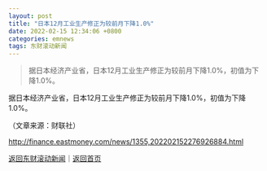 ```yaml
---
layout: post
title: "日本12月工业生产修正为较前月下降1.0%"
date: 2022-02-15 12:34:06 +0800
categories: emnews
tags: 东财滚动新闻
---
```

> 据日本经济产业省，日本12月工业生产修正为较前月下降1.0%，初值为下降1.0%。

<p>据日本经济产业省，日本12月工业生产修正为较前月下降1.0%，初值为下降1.0%。</p><p class="em_media">（文章来源：财联社）</p>

<http://finance.eastmoney.com/news/1355,202202152276926884.html>

[返回东财滚动新闻](//finews.withounder.com/emnews/)｜[返回首页](//finews.withounder.com/)